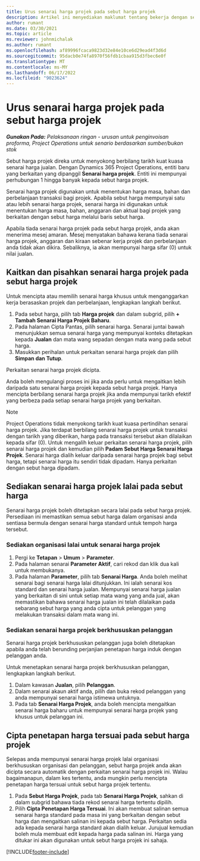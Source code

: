 ```yaml
---
title: Urus senarai harga projek pada sebut harga projek
description: Artikel ini menyediakan maklumat tentang bekerja dengan senarai harga projek pada sebut harga.
author: rumant
ms.date: 03/30/2021
ms.topic: article
ms.reviewer: johnmichalak
ms.author: rumant
ms.openlocfilehash: af89996fcaca9823d32e84e10ce6d29ead4f3d6d
ms.sourcegitcommit: 95dacb0e74fa8970f56fdb1cbaa915d3fbec6e0f
ms.translationtype: MT
ms.contentlocale: ms-MY
ms.lasthandoff: 06/17/2022
ms.locfileid: "9023624"
---
```

# <a name="manage-project-price-lists-on-project-quotes"></a>Urus senarai harga projek pada sebut harga projek 

_**Gunakan Pada:** Pelaksanaan ringan - urusan untuk penginvoisan proforma, Project Operations untuk senario berdasarkan sumber/bukan stok_

Sebut harga projek direka untuk menyokong berbilang tarikh kuat kuasa senarai harga jualan. Dengan Dynamics 365 Project Operations, entiti baru yang berkaitan yang dipanggil **Senarai harga projek**. Entiti ini mempunyai perhubungan 1 hingga banyak kepada sebut harga projek.

Senarai harga projek digunakan untuk menentukan harga masa, bahan dan perbelanjaan transaksi bagi projek. Apabila sebut harga mempunyai satu atau lebih senarai harga projek, senarai harga ini digunakan untuk menentukan harga masa, bahan, anggaran dan aktual bagi projek yang berkaitan dengan sebut harga melalui baris sebut harga.

Apabila tiada senarai harga projek pada sebut harga projek, anda akan menerima mesej amaran. Mesej menyatakan bahawa kerana tiada senarai harga projek, anggaran dan kiraan sebenar kerja projek dan perbelanjaan anda tidak akan dikira. Sebaliknya, ia akan mempunyai harga sifar (0) untuk nilai jualan.

## <a name="associate-or-disassociate-a-project-price-list-on-a-project-quote"></a>Kaitkan dan pisahkan senarai harga projek pada sebut harga projek

Untuk mencipta atau memilih senarai harga khusus untuk menganggarkan kerja berasaskan projek dan perbelanjaan, lengkapkan langkah berikut.

1. Pada sebut harga, pilih tab **Harga projek** dan dalam subgrid, pilih **+ Tambah Senarai Harga Projek Baharu**.
2. Pada halaman Cipta Pantas, pilih senarai harga. Senarai juntai bawah menunjukkan semua senarai harga yang mempunyai konteks ditetapkan kepada **Jualan** dan mata wang sepadan dengan mata wang pada sebut harga.
4. Masukkan perihalan untuk perkaitan senarai harga projek dan pilih **Simpan dan Tutup**.

Perkaitan senarai harga projek dicipta.

Anda boleh mengulangi proses ini jika anda perlu untuk mengaitkan lebih daripada satu senarai harga projek kepada sebut harga projek. Hanya mencipta berbilang senarai harga projek jika anda mempunyai tarikh efektif yang berbeza pada setiap senarai harga projek yang berkaitan.

> [!NOTE]
> Project Operations tidak menyokong tarikh kuat kuasa pertindihan senarai harga projek. Jika terdapat berbilang senarai harga projek untuk transaksi dengan tarikh yang diberikan, harga pada transaksi tersebut akan dilalaikan kepada sifar (0).
Untuk mengalih keluar perkaitan senarai harga projek, pilih senarai harga projek dan kemudian pilih **Padam Sebut Harga Senarai Harga Projek**. Senarai harga dialih keluar daripada senarai harga projek bagi sebut harga, tetapi senarai harga itu sendiri tidak dipadam. Hanya perkaitan dengan sebut harga dipadam.

## <a name="set-up-default-project-price-lists-on-a-quote"></a>Sediakan senarai harga projek lalai pada sebut harga

Senarai harga projek boleh ditetapkan secara lalai pada sebut harga projek. Persediaan ini memastikan semua sebut harga dalam organisasi anda sentiasa bermula dengan senarai harga standard untuk tempoh harga tersebut.

### <a name="set-up-organizational-default-for-project-price-lists"></a>Sediakan organisasi lalai untuk senarai harga projek

1. Pergi ke **Tetapan** > **Umum** > **Parameter**.
2. Pada halaman senarai **Parameter Aktif**, cari rekod dan klik dua kali untuk membukanya. 
3. Pada halaman **Parameter**, pilih tab **Senarai Harga**. Anda boleh melihat senarai bagi senarai harga lalai ditunjukkan. Ini ialah senarai kos standard dan senarai harga jualan. Mempunyai senarai harga jualan yang berkaitan di sini untuk setiap mata wang yang anda jual, akan memastikan bahawa senarai harga jualan ini telah dilalaikan pada sebarang sebut harga yang anda cipta untuk pelanggan yang melakukan transaksi dalam mata wang ini.

### <a name="set-up-customer-specific-project-price-lists"></a>Sediakan senarai harga projek berkhususkan pelanggan

Senarai harga projek berkhususkan pelanggan juga boleh ditetapkan apabila anda telah berunding perjanjian penetapan harga induk dengan pelanggan anda.

Untuk menetapkan senarai harga projek berkhususkan pelanggan, lengkapkan langkah berikut.

1. Dalam kawasan **Jualan**, pilih **Pelanggan**.
2. Dalam senarai akaun aktif anda, pilih dan buka rekod pelanggan yang anda mempunyai senarai harga istimewa untuknya.
3. Pada tab **Senarai Harga Projek**, anda boleh mencipta mengaitkan senarai harga baharu untuk mempunyai senarai harga projek yang khusus untuk pelanggan ini.

## <a name="create-custom-pricing-on-a-project-quote"></a>Cipta penetapan harga tersuai pada sebut harga projek

Selepas anda mempunyai senarai harga projek lalai organisasi berkhususkan organisasi dan pelanggan, sebut harga projek anda akan dicipta secara automatik dengan perkaitan senarai harga projek ini. Walau bagaimanapun, dalam kes tertentu, anda mungkin perlu mencipta penetapan harga tersuai untuk sebut harga projek tertentu. 

1. Pada **Sebut Harga Projek**, pada tab **Senarai Harga Projek**, sahkan di dalam subgrid bahawa tiada rekod senarai harga tertentu dipilih.
2. Pilih **Cipta Penetapan Harga Tersuai**. Ini akan membuat salinan semua senarai harga standard pada masa ini yang berkaitan dengan sebut harga dan mengaitkan salinan ini kepada sebut harga. Perkaitan sedia ada kepada senarai harga standard akan dialih keluar. Jurujual kemudian boleh mula membuat edit kepada harga pada salinan ini. Harga yang ditukar ini akan digunakan untuk sebut harga projek ini sahaja.


[!INCLUDE[footer-include](../../includes/footer-banner.md)]
